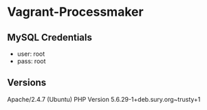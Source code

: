 # Vagrant-Processmaker

MySQL Credentials
-----------------
- user: root
- pass: root

Versions
--------
Apache/2.4.7 (Ubuntu)
PHP Version 5.6.29-1+deb.sury.org~trusty+1